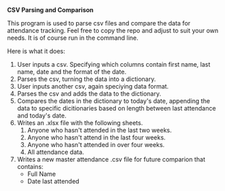 **CSV Parsing and Comparison**

This program is used to parse csv files and compare the data for attendance tracking. Feel free to copy the repo and adjust to suit your own needs. It is of course run in the command line.

Here is what it does:
1.  User inputs a csv. Specifying which columns contain first name, last name, date and the format of the date.
2. Parses the csv, turning the data into a dictionary.
3. User inputs another csv, again speciying data format.
4. Parses the csv and adds the data to the dictionary.
5. Compares the dates in the dictionary to today's date, appending the data to specific dicitionaries based on length between last attendance and today's date.
6. Writes an .xlsx file with the following sheets.
    1. Anyone who hasn't attended in the last two weeks.
    2. Anyone who hasn't attend in the last four weeks.
    3. Anyone who hasn't attended in over four weeks.
    4. All attendance data.
7. Writes a new master attendance .csv file for future comparion that contains:
    - Full Name
    - Date last attended
